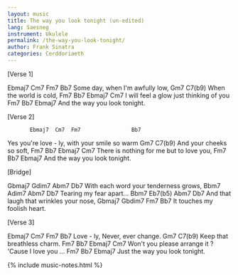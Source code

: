 ```yaml
---
layout: music
title: The way you look tonight (un-edited)
lang: Saesneg
instrument: Ukulele
permalink: /the-way-you-look-tonight/
author: Frank Sinatra
categories: Cerddoriaeth
---
```


[Verse 1]

Ebmaj7  Cm7  Fm7              Bb7
Some    day, when I'm awfully low, 
Gm7               C7(b9)
When the world is cold, 
Fm7           Bb7                Ebmaj7  Cm7
I will feel a glow just thinking of      you
Fm7             Bb7    Ebmaj7
And the way you look tonight. 


[Verse 2]

           Ebmaj7  Cm7  Fm7                Bb7
Yes you're love  - ly,  with your smile so warm 
Gm7                C7(b9)
And your cheeks so soft, 
Fm7                  Bb7       Ebmaj7  Cm7
There is nothing for me but to love    you, 
Fm7             Bb7    Ebmaj7
And the way you look tonight. 


[Bridge]

Gbmaj7    Gdim7     Abm7       Db7
With each word your tenderness grows, 
Bbm7       Adim7  Abm7  Db7
Tearing my fear apart... 
Bbm7     Eb7(b5)    Abm7          Db7
And that laugh that wrinkles your nose, 
Gbmaj7     Gbdim7     Fm7    Bb7
It touches my foolish heart. 


[Verse 3]

Ebmaj7  Cm7  Fm7            Bb7
Love  - ly, Never, ever change. 
Gm7               C7(b9)
Keep that breathless charm. 
Fm7              Bb7                  Ebmaj7  Cm7
Won't you please arrange it ? 'Cause I love you ...
Fm7             Bb7    Ebmaj7
 Just the way you look tonight. 

{% include music-notes.html %}